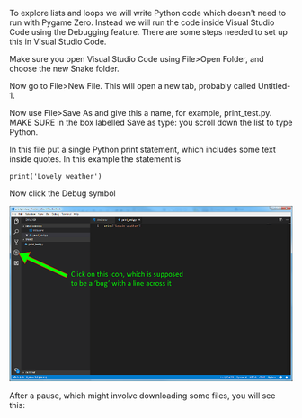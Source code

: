 To explore lists and loops we will write Python code which doesn't need to run with Pygame Zero. Instead we will run the code inside Visual Studio Code using the Debugging feature. There are some steps needed to set up this in Visual Studio Code.

Make sure you open Visual Studio Code using File>Open Folder, and choose the new Snake folder.

Now go to File>New File. This will open a new tab, probably called Untitled-1.

Now use File>Save As and give this a name, for example, print_test.py. MAKE SURE in the box labelled Save as type: you scroll down the list to type Python.

In this file put a single Python print statement, which includes some text inside quotes. In this example the statement is 
```
print('Lovely weather')
```

Now click the Debug symbol

![alt text](VSC01.png "Debug icon")

After a pause, which might involve downloading some files, you will see this:
